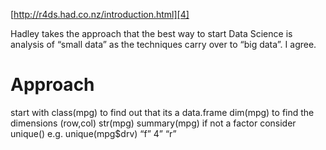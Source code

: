 
 []()[][2]
[][3][http://r4ds.had.co.nz/introduction.html][4]

Hadley takes the approach that the best way to start Data Science is analysis of “small data” as the techniques carry over to “big data”. I agree.

# Approach
start with class(mpg)  to find out that its a data.frame
dim(mpg) to find the dimensions (row,col)
str(mpg)
summary(mpg)
if not a factor consider unique()  e.g. unique(mpg$drv)    “f” 4” “r”


[2]:	http://r4ds.had.co.nz/introduction.html
[3]:	http://r4ds.had.co.nz/introduction.html
[4]:	http://r4ds.had.co.nz/introduction.html